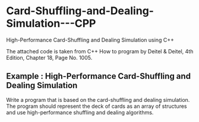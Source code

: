 # Card-Shuffling-and-Dealing-Simulation---CPP
High-Performance Card-Shuffling and Dealing Simulation using C++

The attached code is taken from C++ How to program by Deitel & Deitel, 4th Edition, Chapter 18, Page No. 1005.

## Example : High-Performance Card-Shuffling and Dealing Simulation

Write a program that is based on the card-shuffling and dealing simulation. The program should represent the deck of cards as an array of structures and use high-performance shuffling and dealing algorithms.
